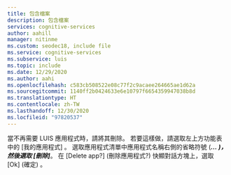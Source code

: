 ```yaml
---
title: 包含檔案
description: 包含檔案
services: cognitive-services
author: aahill
manager: nitinme
ms.custom: seodec18, include file
ms.service: cognitive-services
ms.subservice: luis
ms.topic: include
ms.date: 12/29/2020
ms.author: aahi
ms.openlocfilehash: c583cb508522e08c77f2c9acaee264665ae1d62a
ms.sourcegitcommit: 1140ff2b0424633e6e10797f6654359947038b8d
ms.translationtype: HT
ms.contentlocale: zh-TW
ms.lasthandoff: 12/30/2020
ms.locfileid: "97820537"
---
```

當不再需要 LUIS 應用程式時，請將其刪除。 若要這樣做，請選取左上方功能表中的 [我的應用程式]  。 選取應用程式清單中應用程式名稱右側的省略符號 (**_..._ *)，然後選取 [刪除]***。 在 [Delete app?] \(刪除應用程式?\)  快顯對話方塊上，選取 [Ok] \(確定\)  。 
